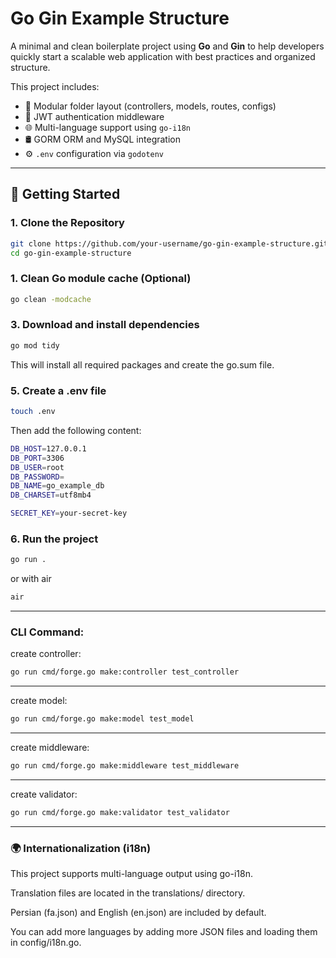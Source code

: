 # Go Gin Example Structure

A minimal and clean boilerplate project using **Go** and **Gin** to help developers quickly start a scalable web application with best practices and organized structure.

This project includes:
- 🧱 Modular folder layout (controllers, models, routes, configs)
- 🔐 JWT authentication middleware
- 🌐 Multi-language support using `go-i18n`
- 🛢️ GORM ORM and MySQL integration
- ⚙️ `.env` configuration via `godotenv`

---

## 🚀 Getting Started

### 1. Clone the Repository

```bash
git clone https://github.com/your-username/go-gin-example-structure.git
cd go-gin-example-structure
```


### 1. Clean Go module cache (Optional)

```bash
go clean -modcache
```

### 3. Download and install dependencies

```bash
go mod tidy
```
This will install all required packages and create the go.sum file.

### 5. Create a .env file

```bash
touch .env
```

Then add the following content:
```bash
DB_HOST=127.0.0.1
DB_PORT=3306
DB_USER=root
DB_PASSWORD=
DB_NAME=go_example_db
DB_CHARSET=utf8mb4

SECRET_KEY=your-secret-key

```

### 6. Run the project

```bash
go run .
```

or with air

```bash
air
```
---


### CLI Command:

create controller:

```bash
go run cmd/forge.go make:controller test_controller
```
---

create model:

```bash
go run cmd/forge.go make:model test_model
```
---

create middleware:

```bash
go run cmd/forge.go make:middleware test_middleware
```
---

create validator:

```bash
go run cmd/forge.go make:validator test_validator
```
---

### 🌍 Internationalization (i18n)
This project supports multi-language output using go-i18n.

Translation files are located in the translations/ directory.

Persian (fa.json) and English (en.json) are included by default.

You can add more languages by adding more JSON files and loading them in config/i18n.go.




